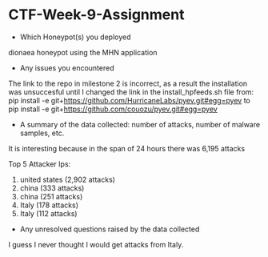 # CTF-Week-9-Assignment

- Which Honeypot(s) you deployed

dionaea honeypot using the MHN application

- Any issues you encountered

The link to the repo in milestone 2 is incorrect, as a result the installation was unsuccesful until I changed the link in the install_hpfeeds.sh file from:
pip install -e git+https://github.com/HurricaneLabs/pyev.git#egg=pyev
to 
pip install -e git+https://github.com/couozu/pyev.git#egg=pyev

- A summary of the data collected: number of attacks, number of malware samples, etc.

It is interesting because in the span of 24 hours there was 6,195 attacks

Top 5 Attacker Ips:

1. united states (2,902 attacks)
2. china (333 attacks)
3. china (251 attacks)
4. Italy (178 attacks)
5. Italy (112 attacks)

- Any unresolved questions raised by the data collected

I guess I never thought I would get attacks from Italy. 
